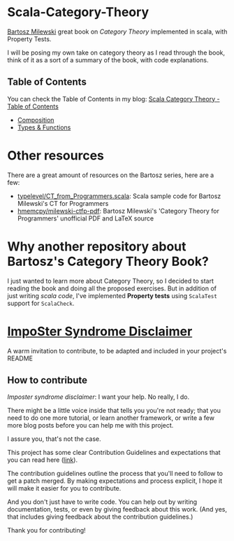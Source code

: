 # Scala-Category-Theory

[Bartosz Milewski](https://bartoszmilewski.com/2014/10/28/category-theory-for-programmers-the-preface/) great book on *Category Theory* implemented in scala, with Property Tests.

I will be posing my own take on category theory as I read through the book, think of it as a sort of a summary of the book, with code explanations.

## Table of Contents

You can check the Table of Contents in my blog: [Scala Category Theory - Table of Contents](https://elbauldelprogramador.com/en/scala-category-theory/)

- [Composition](https://elbauldelprogramador.com/en/scala-category-theory-composition/)
- [Types & Functions](https://elbauldelprogramador.com/en/scala-category-theory-types/)

# Other resources

There are a great amount of resources on the Bartosz series, here are a few:

- [typelevel/CT\_from\_Programmers.scala](https://github.com/typelevel/CT_from_Programmers.scala/tree/master/src/main/tut): Scala sample code for Bartosz Milewski's CT for Programmers
- [hmemcpy/milewski-ctfp-pdf](https://github.com/hmemcpy/milewski-ctfp-pdf): Bartosz Milewski's 'Category Theory for Programmers' unofficial PDF and LaTeX source

# Why another repository about Bartosz's Category Theory Book?

I just wanted to learn more about Category Theory, so I decided to start reading the book and doing all the proposed exercises. But in addition of just writing _scala code_, I've implemented **Property tests** using `ScalaTest` support for `ScalaCheck`.

# [ImpoSter Syndrome Disclaimer](https://github.com/adriennefriend/imposter-syndrome-disclaimer)
A warm invitation to contribute, to be adapted and included in your project's README

## How to contribute

*Imposter syndrome disclaimer*: I want your help. No really, I do.

There might be a little voice inside that tells you you're not ready; that you need to do one more tutorial, or learn another framework, or write a few more blog posts before you can help me with this project.

I assure you, that's not the case.

This project has some clear Contribution Guidelines and expectations that you can read here ([link](.github/CONTRIBUTING.md)).

The contribution guidelines outline the process that you'll need to follow to get a patch merged. By making expectations and process explicit, I hope it will make it easier for you to contribute.

And you don't just have to write code. You can help out by writing documentation, tests, or even by giving feedback about this work. (And yes, that includes giving feedback about the contribution guidelines.)

Thank you for contributing!
